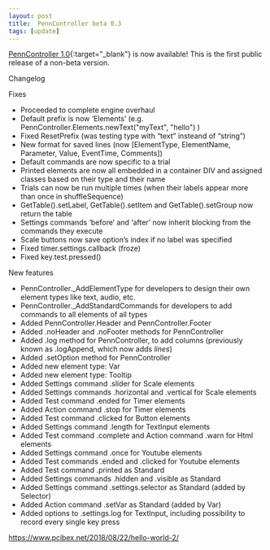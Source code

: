 ```yaml
---
layout: post
title:  PennController beta 0.3
tags: [update]
---
```


[PennController 1.0](https://github.com/PennController/penncontroller/tree/master/releases/1.0){:target="_blank"} is now available! This is the first public release of a non-beta version.

Changelog

Fixes
+ Proceeded to complete engine overhaul
+ Default prefix is now ‘Elements’ (e.g. PennController.Elements.newText("myText", "hello") )
+ Fixed ResetPrefix (was testing type with “text” insteand of “string”)
+ New format for saved lines (now [ElementType, ElementName, Parameter, Value, EventTime, Comments])
+ Default commands are now specific to a trial
+ Printed elements are now all embedded in a container DIV and assigned classes based on their type and their name
+ Trials can now be run multiple times (when their labels appear more than once in shuffleSequence)
+ GetTable().setLabel, GetTable().setItem and GetTable().setGroup now return the table
+ Settings commands ‘before’ and ‘after’ now inherit blocking from the commands they execute
+ Scale buttons now save option’s index if no label was specified
+ Fixed timer.settings.callback (froze)
+ Fixed key.test.pressed()

New features
+ PennController._AddElementType for developers to design their own element types like text, audio, etc.
+ PennController._AddStandardCommands for developers to add commands to all elements of all types
+ Added PennController.Header and PennController.Footer
+ Added .noHeader and .noFooter methods for PennController
+ Added .log method for PennController, to add columns (previously known as .logAppend, which now adds *lines*)
+ Added .setOption method for PennController
+ Added new element type: Var
+ Added new element type: Tooltip
+ Added Settings command .slider for Scale elements
+ Added Settings commands .horizontal and .vertical for Scale elements
+ Added Test command .ended for Timer elements
+ Added Action command .stop for Timer elements
+ Added Test command .clicked for Button elements
+ Added Settings command .length for TextInput elements
+ Added Test command .complete and Action command .warn for Html elements
+ Added Settings command .once for Youtube elements
+ Added Test commands .ended and .clicked for Youtube elements
+ Added Test command .printed as Standard
+ Added Settings commands .hidden and .visible as Standard
+ Added Settings command .settings.selector as Standard (added by Selector)
+ Added Action command .setVar as Standard (added by Var)
+ Added options to .settings.log for TextInput, including possibility to record every single key press

https://www.pcibex.net/2018/08/22/hello-world-2/
